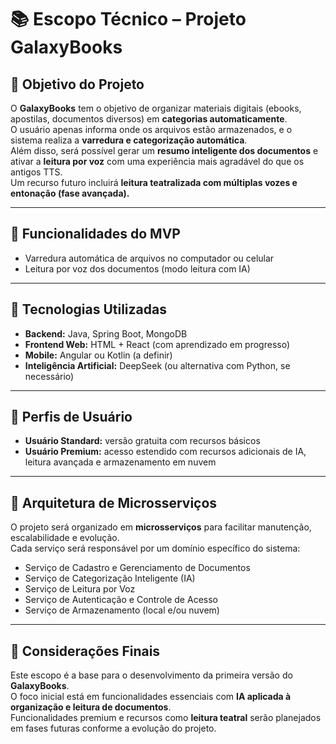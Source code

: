
# 📚 Escopo Técnico – Projeto GalaxyBooks

## 🎯 Objetivo do Projeto
O **GalaxyBooks** tem o objetivo de organizar materiais digitais (ebooks, apostilas, documentos diversos) em **categorias automaticamente**.  
O usuário apenas informa onde os arquivos estão armazenados, e o sistema realiza a **varredura e categorização automática**.  
Além disso, será possível gerar um **resumo inteligente dos documentos** e ativar a **leitura por voz** com uma experiência mais agradável do que os antigos TTS.  
Um recurso futuro incluirá **leitura teatralizada com múltiplas vozes e entonação (fase avançada).**

---

## 🚀 Funcionalidades do MVP
- Varredura automática de arquivos no computador ou celular
- Leitura por voz dos documentos (modo leitura com IA)

---

## 🧪 Tecnologias Utilizadas
- **Backend:** Java, Spring Boot, MongoDB
- **Frontend Web:** HTML + React (com aprendizado em progresso)
- **Mobile:** Angular ou Kotlin (a definir)
- **Inteligência Artificial:** DeepSeek (ou alternativa com Python, se necessário)

---

## 👤 Perfis de Usuário
- **Usuário Standard:** versão gratuita com recursos básicos
- **Usuário Premium:** acesso estendido com recursos adicionais de IA, leitura avançada e armazenamento em nuvem

---

## 🧩 Arquitetura de Microsserviços
O projeto será organizado em **microsserviços** para facilitar manutenção, escalabilidade e evolução.  
Cada serviço será responsável por um domínio específico do sistema:

- Serviço de Cadastro e Gerenciamento de Documentos
- Serviço de Categorização Inteligente (IA)
- Serviço de Leitura por Voz
- Serviço de Autenticação e Controle de Acesso
- Serviço de Armazenamento (local e/ou nuvem)

---

## 📌 Considerações Finais
Este escopo é a base para o desenvolvimento da primeira versão do **GalaxyBooks**.  
O foco inicial está em funcionalidades essenciais com **IA aplicada à organização e leitura de documentos**.  
Funcionalidades premium e recursos como **leitura teatral** serão planejados em fases futuras conforme a evolução do projeto.
